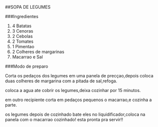 ##SOPA DE LEGUMES

###Ingredientes

1. 4 Batatas
2. 3 Cenoras
3. 2 Cebolas
4. 2 Tomates
5. 1 Pimentao
6. 2 Colheres de margarinas
7. Macarrao e Sal

###Modo de preparo

Corta os pedaços dos legumes em uma panela de precçao,depois coloca duas colheres de margarina com a pitada de sal,refoga.

coloca a agua ate cobrir os legumes,deixa cozinhar por 15 minutos.

em outro recipiente corta em pedaços pequenos o macarrao,e cozinha a parte.

os legumes depois de cozinhado bate eles no liquidificador,coloca na panela com o macarrao cozinhado! esta pronta pra servir!!
